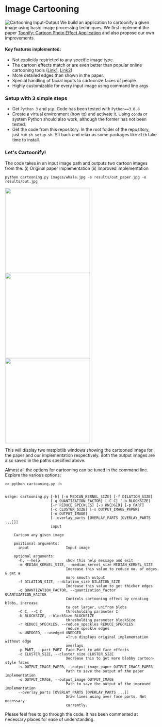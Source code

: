 # Image Cartooning
![Cartooning Input-Output](https://drive.google.com/uc?export=view&id=1rmnUgRa6pzfkYkIOseZGbuToNNSz7xNm)
We build an application to cartoonify a given image using basic image processing techniques. We first implement the paper [Toonify: Cartoon Photo Effect Application](https://stacks.stanford.edu/file/druid:yt916dh6570/Dade_Toonify.pdf) and also propose our own improvements.

#### Key features implemented:
 - Not explicitly restricted to any specific image type. 
 - The cartoon effects match or are even better than popular online cartooning tools ([Link1](http://funny.pho.to/cartoon/), [Link2](https://www.cartoonize.net/))
- More detailed edges than shown in the paper.
 - Special handling of facial inputs to cartoonize faces of people. 
 - Highly customizable for every input image using command line args

### Setup with 3 simple steps
 - Get ``Python 3`` and ``pip``. Code has been tested with ``Python==3.6.8``
 - Create a virtual environment [(how to)](https://stackoverflow.com/a/23842752/4219775) and activate it. Using ``conda`` or system Python should also work, although the former has not been tested. 
 - Get the code from this repository. In the root folder of the repository, just run ``sh setup.sh``. Sit back and relax as some packages like ``dlib`` take time to install. 
 
 ### Let's Cartoonify!
 
The code takes in an input image path and outputs two cartoon images from the: (i) Original paper implementation (ii) Improved implementation

    python cartooning.py images/whale.jpg -s results/out_paper.jpg -o results/out.jpg

<p float="left">
  <img src="https://drive.google.com/uc?export=view&id=1ln67n4NpgzMpf4ivGk987wXuUTeTYH_Z" width="280" />
  <img src="https://drive.google.com/uc?export=view&id=1WQ43wzH5dEwTSqawJa4Bb4KwkiTc6TY9" width="280" /> 
  <img src="https://drive.google.com/uc?export=view&id=12eoDA01TyKt5CFEXlDsNAcrrudJhnRdN" width="280" />
</p>

 This will display two matplotlib windows showing the cartooned image for the paper and our implementation respectively. Both the output images are also saved in the paths specified above. 

Almost all the options for cartooning can be tuned in the command line. Explore the various options: 

    >> python cartooning.py -h
	

    usage: cartooning.py [-h] [-m MEDIAN_KERNEL_SIZE] [-f DILATION_SIZE]
                         [-q QUANTIZATION_FACTOR] [-C C] [-b BLOCKSIZE]
                         [-r REDUCE_SPECKLES] [-u UNEDGED] [-p PART]
                         [-c CLUSTER_SIZE] [-s OUTPUT_IMAGE_PAPER]
                         [-o OUTPUT_IMAGE]
                         [--overlay_parts [OVERLAY_PARTS [OVERLAY_PARTS ...]]]
                         input
    
        Cartoon any given image
        
        positional arguments:
          input                 Input image
        
        optional arguments:
          -h, --help            show this help message and exit
          -m MEDIAN_KERNEL_SIZE, --median_kernel_size MEDIAN_KERNEL_SIZE
                                Increase this value to reduce no. of edges & get a
                                more smooth output
          -f DILATION_SIZE, --dilation_size DILATION_SIZE
                                Increase this value to get thicker edges
          -q QUANTIZATION_FACTOR, --quantization_factor QUANTIZATION_FACTOR
                                Controls cartooning effect by creating blobs, increase
                                to get larger, unifrom blobs
          -C C, --C C           thresholding parameter C
          -b BLOCKSIZE, --blockSize BLOCKSIZE
                                thresholding parameter blockSize
          -r REDUCE_SPECKLES, --reduce_speckles REDUCE_SPECKLES
                                reduce speckle edges
          -u UNEDGED, --unedged UNEDGED
                                =True displays original implementation without edge
                                overlays
          -p PART, --part PART  Face Part to add face effects
          -c CLUSTER_SIZE, --cluster_size CLUSTER_SIZE
                                Decrease this to get more blobby cartoon-style faces
          -s OUTPUT_IMAGE_PAPER, --output_image_paper OUTPUT_IMAGE_PAPER
                                Path to save the output of the paper implementation
          -o OUTPUT_IMAGE, --output_image OUTPUT_IMAGE
                                Path to save the output of the improved implementation
          --overlay_parts [OVERLAY_PARTS [OVERLAY_PARTS ...]]
                                Draw lines using over face parts. Not necessary
                                currently.

Please feel free to go through the code. It has been commented at necessary places for ease of understanding.
